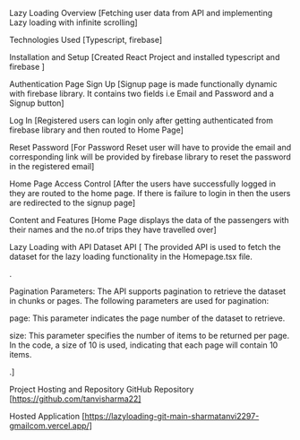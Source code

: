 Lazy Loading
Overview
[Fetching user data from API and implementing Lazy loading with infinite scrolling]

Technologies Used
[Typescript, firebase]

Installation and Setup
[Created React Project and installed typescript and firebase ]

Authentication Page
Sign Up
[Signup page is made functionally dynamic with firebase library. It contains two fields i.e Email and Password and a Signup button]

Log In
[Registered users can login only after getting authenticated from firebase library and then routed to Home Page]

Reset Password
[For Password Reset user will have to provide the email and corresponding link will be provided by firebase library to reset the password in the registered email]

Home Page
Access Control
[After the users have successfully logged in they are routed to the home page. If there is failure to login in then the users are redirected to the signup page]

Content and Features
[Home Page displays the data of the passengers with their names and the no.of trips they have travelled over]

Lazy Loading with API
Dataset API
[
The provided API is used to fetch the dataset for the lazy loading functionality in the Homepage.tsx file.

.

Pagination Parameters:
The API supports pagination to retrieve the dataset in chunks or pages. The following parameters are used for pagination:

page: This parameter indicates the page number of the dataset to retrieve. 

size: This parameter specifies the number of items to be returned per page. In the code, a size of 10 is used, indicating that each page will contain 10 items.

.]


Project Hosting and Repository
GitHub Repository
[https://github.com/tanvisharma22]

Hosted Application
[https://lazyloading-git-main-sharmatanvi2297-gmailcom.vercel.app/]


